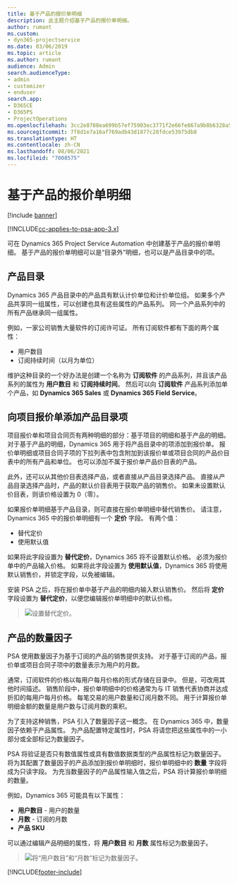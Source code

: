```yaml
---
title: 基于产品的报价单明细
description: 此主题介绍基于产品的报价单明细。
author: rumant
ms.custom:
- dyn365-projectservice
ms.date: 03/06/2019
ms.topic: article
ms.author: rumant
audience: Admin
search.audienceType:
- admin
- customizer
- enduser
search.app:
- D365CE
- D365PS
- ProjectOperations
ms.openlocfilehash: 3cc2e8788ea699b57ef75903ec3771f2e66fe867a9b8b6328a55b484eb13ede4
ms.sourcegitcommit: 7f8d1e7a16af769adb43d1877c28fdce53975db8
ms.translationtype: HT
ms.contentlocale: zh-CN
ms.lasthandoff: 08/06/2021
ms.locfileid: "7008575"
---
```

# <a name="product-based-quote-lines"></a>基于产品的报价单明细

[!include [banner](../includes/psa-now-project-operations.md)]

[!INCLUDE[cc-applies-to-psa-app-3.x](../includes/cc-applies-to-psa-app-3x.md)]


可在 Dynamics 365 Project Service Automation 中创建基于产品的报价单明细。 基于产品的报价单明细可以是“目录外”明细，也可以是产品目录中的项。

## <a name="product-catalog"></a>产品目录

Dynamics 365 产品目录中的产品具有默认计价单位和计价单位组。 如果多个产品共享同一组属性，可以创建也具有这些属性的产品系列。 同一个产品系列中的所有产品继承同一组属性。

例如，一家公司销售大量软件的订阅许可证。 所有订阅软件都有下面的两个属性：

- 用户数目 
- 订阅持续时间（以月为单位）

维护这种目录的一个好办法是创建一个名称为 **订阅软件** 的产品系列，并且该产品系列的属性为 **用户数目** 和 **订阅持续时间**。 然后可以向 **订阅软件** 产品系列添加单个产品，如 **Dynamics 365 Sales** 或 **Dynamics 365 Field Service**。

## <a name="adding-product-catalog-items-to-a-project-quote"></a>向项目报价单添加产品目录项

项目报价单和项目合同页有两种明细的部分：基于项目的明细和基于产品的明细。 对于基于产品的明细，Dynamics 365 用于将产品目录中的项添加到报价单。 报价单明细或项目合同子项的下拉列表中包含附加到该报价单或项目合同的产品价目表中的所有产品和单位。 也可以添加不属于报价单产品价目表的产品。

此外，还可以从其他价目表选择产品，或者直接从产品目录选择产品。 直接从产品目录选择产品时，产品的默认价目表用于获取产品的销售价。 如果未设置默认价目表，则该价格设置为 0（零）。

如果报价单明细基于产品目录，则可直接在报价单明细中替代销售价。 请注意，Dynamics 365 中的报价单明细有一个 **定价** 字段。 有两个值：

- 替代定价  
- 使用默认值

如果将此字段设置为 **替代定价**，Dynamics 365 将不设置默认价格。 必须为报价单中的产品输入价格。 如果将此字段设置为 **使用默认值**，Dynamics 365 将使用默认销售价，并锁定字段，以免被编辑。

安装 PSA 之后，将在报价单中基于产品的明细内输入默认销售价。 然后将 **定价** 字段设置为 **替代定价**，以便您编辑报价单明细中的默认价格。

> ![设置替代定价。](media/basic-guide-10.png)
 
## <a name="quantity-factors-for-products"></a>产品的数量因子

PSA 使用数量因子为基于订阅的产品的销售提供支持。 对于基于订阅的产品，报价单或项目合同子项中的数量表示为用户的月数。

通常，订阅软件的价格以每用户每月价格的形式存储在目录中。 但是，可改用其他时间描述。 销售阶段中，报价单明细中的价格通常为与 IT 销售代表协商并达成折扣的每用户每月价格。 每笔交易的用户数量和订阅月数不同。 用于计算报价单明细金额的数量是用户数与订阅月数的乘积。

为了支持这种销售，PSA 引入了数量因子这一概念。 在 Dynamics 365 中，数量因子依赖于产品属性。 为产品配置特定属性时，PSA 将请您把这些属性中的一小部分或全部标记为数量因子。

PSA 将验证是否只有数值属性或具有数值数据类型的产品属性标记为数量因子。 将为其配置了数量因子的产品添加到报价单明细时，报价单明细中的 **数量** 字段将成为只读字段。 为充当数量因子的产品属性输入值之后，PSA 将计算报价单明细的数量。

例如，Dynamics 365 可能具有以下属性： 

- **用户数目** - 用户的数量 
- **月数** - 订阅的月数
- **产品 SKU** 

可以通过编辑产品明细的属性，将 **用户数目** 和 **月数** 属性标记为数量因子。 

> ![将“用户数目”和“月数”标记为数量因子。](media/basic-guide-11.png)
 


[!INCLUDE[footer-include](../includes/footer-banner.md)]
